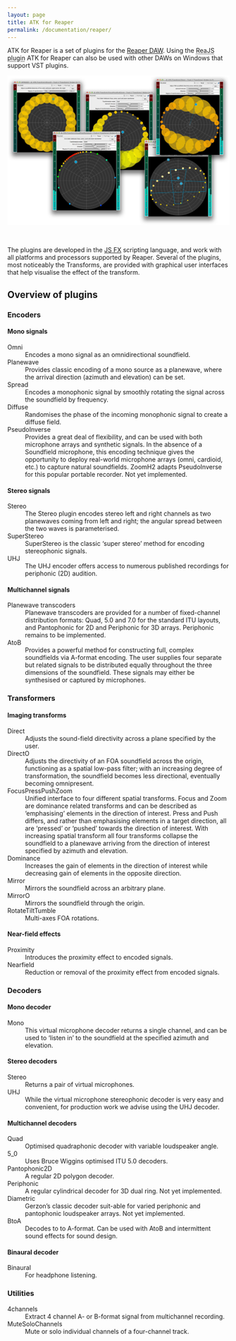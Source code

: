 ```yaml
---
layout: page
title: ATK for Reaper
permalink: /documentation/reaper/
---
```


<p class="lead">ATK for Reaper is a set of plugins for the <a href="http://reaper.fm">Reaper DAW</a>. Using the <abbr title="ReaJS plugin is part of the ReaPlugs VST FX Suite.">ReaJS plugin</abbr> ATK for Reaper can also be used with other DAWs on Windows that support VST plugins.</p>

<p class="text-center">
  <img src="/assets/images/documentation/reaper/plugins.png" alt="alt text" title="ImagingTransform Plugins" class="img-responsive center-block" />
</p>

&nbsp;

The plugins are developed in the [JS FX](http://reaper.fm/sdk/js/js.php) scripting language, and work with all platforms and processors supported by Reaper. Several of the plugins, most noticeably the Transforms, are provided with graphical user interfaces that help visualise the effect of the transform.


## Overview of plugins


<h3 class="page-header">Encoders</h3>

<h4 class="page-header">Mono signals</h4>

<dl class="dl-horizontal">
  <dt>Omni</dt>
  <dd>Encodes a mono signal as an omnidirectional soundfield.</dd>

  <dt>Planewave</dt>
  <dd>Provides classic encoding of a mono source as a planewave, where the arrival direction (azimuth and elevation) can be set.</dd>

  <dt>Spread</dt>
  <dd>Encodes a monophonic signal by smoothly rotating the signal across the soundfield by frequency.</dd>

  <dt>Diffuse</dt>
  <dd>Randomises the phase of the incoming monophonic signal to create a diffuse field.</dd>

  <dt>PseudoInverse</dt>
  <dd>Provides a great deal of flexibility, and can be used with both microphone arrays and synthetic signals. In the absence of a Soundfield microphone, this encoding technique gives the opportunity to deploy real-world microphone arrays (omni, cardioid, etc.) to capture natural soundfields. ZoomH2 adapts PseudoInverse for this popular portable recorder. <span class="bg-danger">Not yet implemented.</span> </dd>

</dl>

<h4 class="page-header">Stereo signals</h4>

<dl class="dl-horizontal">
  <dt>Stereo</dt>
  <dd>The Stereo plugin encodes stereo left and right channels as two planewaves coming from left and right; the angular spread between the two waves is parameterised.</dd>

  <dt>SuperStereo</dt>
  <dd>SuperStereo is the classic ‘super stereo’ method for encoding stereophonic signals.</dd>

  <dt>UHJ</dt>
  <dd>The UHJ encoder offers access to numerous published recordings for periphonic (2D) audition.
</dd>
</dl>

<h4 class="page-header">Multichannel signals</h4>

<dl class="dl-horizontal">
  <dt>Planewave transcoders</dt>
  <dd>Planewave transcoders are provided for a number of fixed-channel distribution formats: Quad, 5.0 and 7.0 for the standard ITU layouts, and Pantophonic for 2D and Periphonic for 3D arrays. <span class="bg-danger">Periphonic remains to be implemented.</span></dd>

  <dt>AtoB</dt>
  <dd>Provides a powerful method for constructing full, complex soundfields via A-format encoding. The user supplies four separate but related signals to be distributed equally throughout the three dimensions of the soundfield. These signals may either be synthesised or captured by microphones.</dd>
</dl>



<h3 class="page-header">Transformers</h3>

<h4 class="page-header">Imaging transforms</h4>


<dl class="dl-horizontal">
  <dt>Direct</dt>
  <dd>Adjusts the sound-field directivity across a plane specified by the user.</dd>

  <dt>DirectO</dt>
  <dd>Adjusts the directivity of an FOA soundfield across the origin, functioning as a spatial low-pass filter; with an increasing degree of transformation, the soundfield becomes less directional, eventually becoming omnipresent.</dd>

  <dt>FocusPressPushZoom</dt>
  <dd>Unified interface to four different spatial transforms. Focus and Zoom are dominance related transforms and can be described as ‘emphasising’ elements in the direction of interest. Press and Push differs, and rather than emphasising elements in a target direction, all are ‘pressed’ or ‘pushed’ towards the direction of interest. With increasing spatial transform all four transforms collapse the soundfield to a planewave arriving from the direction of interest specified by azimuth and elevation.
  </dd>

  <dt>Dominance</dt>
  <dd>Increases the gain of elements in the direction of interest while decreasing gain of elements in the opposite direction.</dd>

  <dt>Mirror</dt>
  <dd> Mirrors the soundfield across an arbitrary plane.</dd>

  <dt>MirrorO</dt>
  <dd>Mirrors the soundfield through the origin.</dd>

  <dt>RotateTiltTumble</dt>
  <dd>Multi-axes FOA rotations.</dd>
</dl>

<h4 class="page-header">Near-field effects</h4>

<dl class="dl-horizontal">
  <dt>Proximity</dt>
  <dd>Introduces the proximity effect to encoded signals.</dd>

  <dt>Nearfield</dt>
  <dd>Reduction or removal of the proximity effect from encoded signals.</dd>
</dl>


<h3 class="page-header">Decoders</h3>

<h4 class="page-header">Mono decoder</h4>

<dl class="dl-horizontal">
  <dt>Mono</dt>
  <dd>This virtual microphone decoder returns a single channel, and can be used to ‘listen in’ to the soundfield at the specified azimuth and elevation.</dd>
</dl>

<h4 class="page-header">Stereo decoders</h4>

<dl class="dl-horizontal">
  <dt>Stereo</dt>
  <dd>Returns a pair of virtual microphones.</dd>

  <dt>UHJ</dt>
  <dd>While the virtual microphone stereophonic decoder is very easy and convenient, for production work we advise using the UHJ decoder.</dd>
</dl>

<h4 class="page-header">Multichannel decoders</h4>

<dl class="dl-horizontal">
  <dt>Quad</dt>
  <dd>Optimised quadraphonic decoder with variable loudspeaker angle.</dd>

  <dt>5_0</dt>
  <dd>Uses Bruce Wiggins optimised ITU 5.0 decoders.</dd>

  <dt>Pantophonic2D</dt>
  <dd>A regular 2D polygon decoder.</dd>

  <dt>Periphonic</dt>
  <dd>A regular cylindrical decoder for 3D dual ring. <span class="bg-danger">Not yet implemented.</span> </dd>

  <dt>Diametric</dt>
  <dd>Gerzon’s classic decoder suit-able for varied periphonic and pantophonic loudspeaker arrays. <span class="bg-danger">Not yet implemented.</span> </dd>

  <dt>BtoA</dt>
  <dd>Decodes to to A-format. Can be used with AtoB and intermittent sound effects for sound design.</dd>

</dl>

<h4 class="page-header">Binaural decoder</h4>

<dl class="dl-horizontal">
  <dt>Binaural</dt>
  <dd>For headphone listening.</dd>
</dl>

<h3 class="page-header">Utilities</h3>

<dl class="dl-horizontal">
  <dt>4channels</dt>
  <dd>Extract 4 channel A- or B-format signal from multichannel recording.</dd>

  <dt>MuteSoloChannels</dt>
  <dd>Mute or solo individual channels of a four-channel track.</dd>
</dl>
